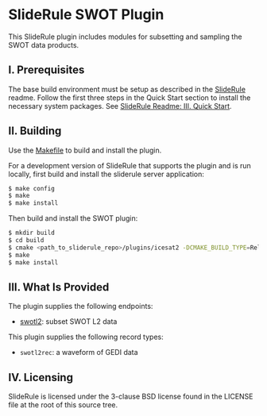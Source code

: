 # SlideRule SWOT Plugin

This SlideRule plugin includes modules for subsetting and sampling the SWOT data products.

## I. Prerequisites

The base build environment must be setup as described in the [SlideRule](https://github.com/ICESat2-SlideRule/sliderule) readme.  Follow the first three steps in the Quick Start section to install the necessary system packages.  See [SlideRule Readme: III. Quick Start](https://github.com/ICESat2-SlideRule/sliderule/blob/master/README.md#iii-quick-start).

## II. Building

Use the [Makefile](Makefile) to build and install the plugin.

For a development version of SlideRule that supports the plugin and is run locally, first build and install the sliderule server application:
```bash
$ make config
$ make
$ make install
```

Then build and install the SWOT plugin:
```bash
$ mkdir build
$ cd build
$ cmake <path_to_sliderule_repo>/plugins/icesat2 -DCMAKE_BUILD_TYPE=Release
$ make
$ make install
```

## III. What Is Provided

The plugin supplies the following endpoints:
* [swotl2](endpoints/swotl2.lua): subset SWOT L2 data

This plugin supplies the following record types:
* `swotl2rec`: a waveform of GEDI data

## IV. Licensing

SlideRule is licensed under the 3-clause BSD license found in the LICENSE file at the root of this source tree.
